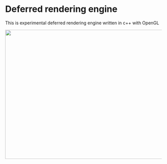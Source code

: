 # Deferred rendering engine

This is experimental deferred rendering engine written in c++ with OpenGL

<p align="center">
  <img width="720" height="417" src="https://s3.amazonaws.com/f.cl.ly/items/1W3y0W3S0Q1a2G0Q0l15/Screen%20Shot%202015-03-04%20at%207.41.58%20PM.png"/>
</p>

